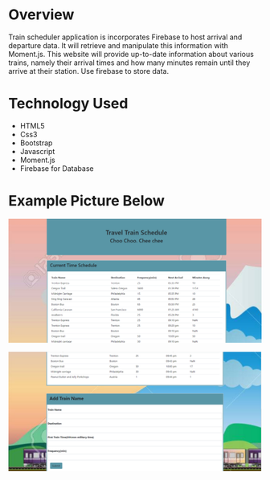 # Overview

Train scheduler application is incorporates Firebase to host arrival and departure data. It will retrieve and manipulate this information with Moment.js. This website will provide up-to-date information about various trains, namely their arrival times and how many minutes remain until they arrive at their station.
Use firebase to store data.

# Technology Used

* HTML5
* Css3
* Bootstrap
* Javascript
* Moment.js
* Firebase for Database

# Example Picture Below
![](https://github.com/maria341/Train-Scheduler/blob/master/assets/images/Screenshot%201.png)

![](https://github.com/maria341/Train-Scheduler/blob/master/assets/images/Screenshot%202.png)

